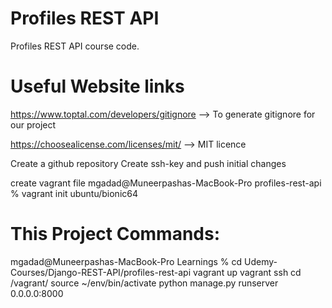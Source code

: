 # Profiles REST API

Profiles REST API course code.

# Useful Website links

https://www.toptal.com/developers/gitignore --> To generate gitignore for our project

https://choosealicense.com/licenses/mit/ --> MIT licence

Create a github repository
Create ssh-key and push initial changes

create vagrant file
mgadad@Muneerpashas-MacBook-Pro profiles-rest-api % vagrant init ubuntu/bionic64


# This Project Commands:
mgadad@Muneerpashas-MacBook-Pro Learnings % cd Udemy-Courses/Django-REST-API/profiles-rest-api
vagrant up
vagrant ssh
cd /vagrant/
source ~/env/bin/activate
python manage.py runserver 0.0.0.0:8000
